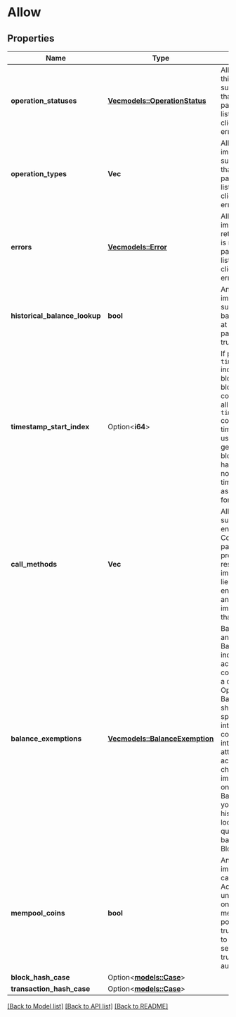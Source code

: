 # Allow

## Properties

| Name                          | Type                                                     | Description                                                                                                                                                                                                                                                                                                                                                                                                                                                               | Notes      |
| ----------------------------- | -------------------------------------------------------- | ------------------------------------------------------------------------------------------------------------------------------------------------------------------------------------------------------------------------------------------------------------------------------------------------------------------------------------------------------------------------------------------------------------------------------------------------------------------------- | ---------- |
| **operation_statuses**        | [**Vec<models::OperationStatus>**](OperationStatus.md)   | All Operation.Status this implementation supports. Any status that is returned during parsing that is not listed here will cause client validation to error.                                                                                                                                                                                                                                                                                                              |            |
| **operation_types**           | **Vec<String>**                                          | All Operation.Type this implementation supports. Any type that is returned during parsing that is not listed here will cause client validation to error.                                                                                                                                                                                                                                                                                                                  |            |
| **errors**                    | [**Vec<models::Error>**](Error.md)                       | All Errors that this implementation could return. Any error that is returned during parsing that is not listed here will cause client validation to error.                                                                                                                                                                                                                                                                                                                |            |
| **historical_balance_lookup** | **bool**                                                 | Any Rosetta implementation that supports querying the balance of an account at any height in the past should set this to true.                                                                                                                                                                                                                                                                                                                                            |            |
| **timestamp_start_index**     | Option<**i64**>                                          | If populated, `timestamp_start_index` indicates the first block index where block timestamps are considered valid (i.e. all blocks less than `timestamp_start_index` could have invalid timestamps). This is useful when the genesis block (or blocks) of a network have timestamp 0. If not populated, block timestamps are assumed to be valid for all available blocks.                                                                                                | [optional] |
| **call_methods**              | **Vec<String>**                                          | All methods that are supported by the /call endpoint. Communicating which parameters should be provided to /call is the responsibility of the implementer (this is en lieu of defining an entire type system and requiring the implementer to define that in Allow).                                                                                                                                                                                                      |            |
| **balance_exemptions**        | [**Vec<models::BalanceExemption>**](BalanceExemption.md) | BalanceExemptions is an array of BalanceExemption indicating which account balances could change without a corresponding Operation. BalanceExemptions should be used sparingly as they may introduce significant complexity for integrators that attempt to reconcile all account balance changes. If your implementation relies on any BalanceExemptions, you MUST implement historical balance lookup (the ability to query an account balance at any BlockIdentifier). |            |
| **mempool_coins**             | **bool**                                                 | Any Rosetta implementation that can update an AccountIdentifier's unspent coins based on the contents of the mempool should populate this field as true. If false, requests to `/account/coins` that set `include_mempool` as true will be automatically rejected.                                                                                                                                                                                                        |            |
| **block_hash_case**           | Option<[**models::Case**](Case.md)>                      |                                                                                                                                                                                                                                                                                                                                                                                                                                                                           | [optional] |
| **transaction_hash_case**     | Option<[**models::Case**](Case.md)>                      |                                                                                                                                                                                                                                                                                                                                                                                                                                                                           | [optional] |

[[Back to Model list]](../README.md#documentation-for-models)
[[Back to API list]](../README.md#documentation-for-api-endpoints) [[Back to README]](../README.md)
